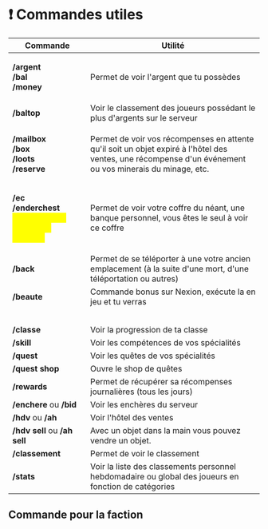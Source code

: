 # ❗ Commandes utiles



| Commande                                                                                                                                      | Utilité                                                                                                                                                  |
| --------------------------------------------------------------------------------------------------------------------------------------------- | -------------------------------------------------------------------------------------------------------------------------------------------------------- |
| <p><strong>/argent</strong><br><strong>/bal</strong><br><strong>/money</strong></p>                                                           | Permet de voir l'argent que tu possèdes                                                                                                                  |
| **/baltop**                                                                                                                                   | Voir le classement des joueurs possédant le plus d'argents sur le serveur                                                                                |
| <p><strong>/mailbox</strong><br><strong>/box</strong><br><strong>/loots</strong><br> <strong>/reserve</strong></p>                            | Permet de voir vos récompenses en attente qu'il soit un objet expiré à l'hôtel des ventes, une récompense d'un événement ou vos minerais du minage, etc. |
| <p><strong>/ec</strong><br><strong>/enderchest</strong><br><strong></strong><mark style="color:yellow;">UNIQUEMENT POUR LES GRADES</mark></p> | Permet de voir votre coffre du néant, une banque personnel, vous êtes le seul à voir ce coffre                                                           |
| **/back**                                                                                                                                     | Permet de se téléporter à une votre ancien emplacement (à la suite d'une mort, d'une téléportation ou autres)                                            |
| **/beaute**                                                                                                                                   | Commande bonus sur Nexion, exécute la en jeu et tu verras                                                                                                |
|                                                                                                                                               |                                                                                                                                                          |
|                                                                                                                                               |                                                                                                                                                          |
|                                                                                                                                               |                                                                                                                                                          |
|                                                                                                                                               |                                                                                                                                                          |
|                                                                                                                                               |                                                                                                                                                          |
| **/classe**                                                                                                                                   | Voir la progression de ta classe                                                                                                                         |
| **/skill**                                                                                                                                    | Voir les compétences de vos spécialités                                                                                                                  |
| **/quest**                                                                                                                                    | Voir les quêtes de vos spécialités                                                                                                                       |
| **/quest shop**                                                                                                                               | Ouvre le shop de quêtes                                                                                                                                  |
| **/rewards**                                                                                                                                  | Permet de récupérer sa récompenses journalières (tous les jours)                                                                                         |
| **/enchere** ou **/bid**                                                                                                                      | Voir les enchères du serveur                                                                                                                             |
| **/hdv** ou **/ah**                                                                                                                           | Voir l'hôtel des ventes                                                                                                                                  |
| **/hdv sell** ou **/ah sell**                                                                                                                 | Avec un objet dans la main vous pouvez vendre un objet.                                                                                                  |
| **/classement**                                                                                                                               | Permet de voir le classement                                                                                                                             |
| **/stats**                                                                                                                                    | Voir la liste des classements personnel hebdomadaire ou global des joueurs en fonction de catégories                                                     |

## Commande pour la faction
